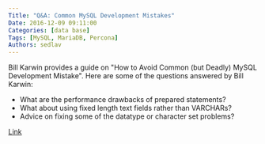 ```yaml
---
Title: "Q&A: Common MySQL Development Mistakes"
Date: 2016-12-09 09:11:00
Categories: [data base]
Tags: [MySQL, MariaDB, Percona]
Authors: sedlav
---
```


Bill Karwin provides a guide on "How to Avoid Common (but Deadly) MySQL Development Mistake". Here are some of the questions answered by Bill Karwin:

* What are the performance drawbacks of prepared statements?
* What about using fixed length text fields rather than VARCHARs?
* Advice on fixing some of the datatype or character set problems?

[Link](http://www.mysqlperformanceblog.com/2014/03/07/mysql-development-mistakes/)
